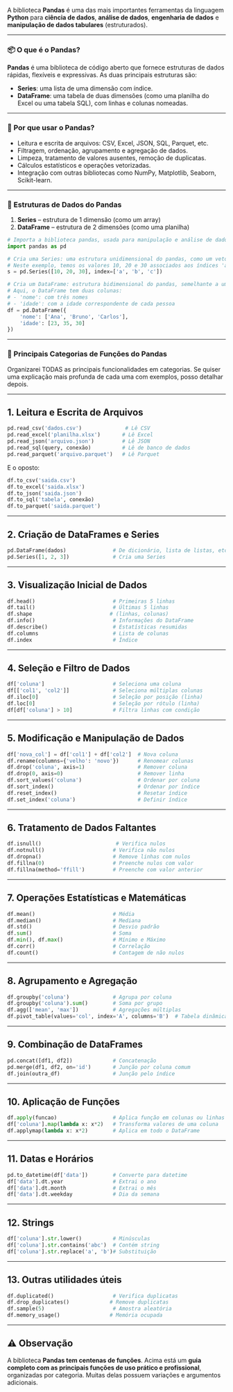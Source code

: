 A biblioteca **Pandas** é uma das mais importantes ferramentas da linguagem **Python** para **ciência de dados**, **análise de dados**, **engenharia de dados** e **manipulação de dados tabulares** (estruturados).

---

### 📦 O que é o Pandas?

**Pandas** é uma biblioteca de código aberto que fornece estruturas de dados rápidas, flexíveis e expressivas. As duas principais estruturas são:

* **Series**: uma lista de uma dimensão com índice.
* **DataFrame**: uma tabela de duas dimensões (como uma planilha do Excel ou uma tabela SQL), com linhas e colunas nomeadas.

---

### 🚀 Por que usar o Pandas?

* Leitura e escrita de arquivos: CSV, Excel, JSON, SQL, Parquet, etc.
* Filtragem, ordenação, agrupamento e agregação de dados.
* Limpeza, tratamento de valores ausentes, remoção de duplicatas.
* Cálculos estatísticos e operações vetorizadas.
* Integração com outras bibliotecas como NumPy, Matplotlib, Seaborn, Scikit-learn.

---

### 🧠 Estruturas de Dados do Pandas

1. **Series** – estrutura de 1 dimensão (como um array)
2. **DataFrame** – estrutura de 2 dimensões (como uma planilha)

```python
# Importa a biblioteca pandas, usada para manipulação e análise de dados em estruturas como Series e DataFrames
import pandas as pd

# Cria uma Series: uma estrutura unidimensional do pandas, como um vetor com índice
# Neste exemplo, temos os valores 10, 20 e 30 associados aos índices 'a', 'b' e 'c'
s = pd.Series([10, 20, 30], index=['a', 'b', 'c'])

# Cria um DataFrame: estrutura bidimensional do pandas, semelhante a uma tabela
# Aqui, o DataFrame tem duas colunas:
# - 'nome': com três nomes
# - 'idade': com a idade correspondente de cada pessoa
df = pd.DataFrame({
    'nome': ['Ana', 'Bruno', 'Carlos'],
    'idade': [23, 35, 30]
})
```

---

### 🔧 Principais Categorias de Funções do Pandas

Organizarei TODAS as principais funcionalidades em categorias. Se quiser uma explicação mais profunda de cada uma com exemplos, posso detalhar depois.

---

## 1. **Leitura e Escrita de Arquivos**

```python
pd.read_csv('dados.csv')              # Lê CSV
pd.read_excel('planilha.xlsx')       # Lê Excel
pd.read_json('arquivo.json')         # Lê JSON
pd.read_sql(query, conexão)          # Lê de banco de dados
pd.read_parquet('arquivo.parquet')   # Lê Parquet
```

E o oposto:

```python
df.to_csv('saida.csv')
df.to_excel('saida.xlsx')
df.to_json('saida.json')
df.to_sql('tabela', conexão)
df.to_parquet('saida.parquet')
```

---

## 2. **Criação de DataFrames e Series**

```python
pd.DataFrame(dados)               # De dicionário, lista de listas, etc.
pd.Series([1, 2, 3])              # Cria uma Series
```

---

## 3. **Visualização Inicial de Dados**

```python
df.head()                         # Primeiras 5 linhas
df.tail()                         # Últimas 5 linhas
df.shape                         # (linhas, colunas)
df.info()                         # Informações do DataFrame
df.describe()                     # Estatísticas resumidas
df.columns                        # Lista de colunas
df.index                          # Índice
```

---

## 4. **Seleção e Filtro de Dados**

```python
df['coluna']                      # Seleciona uma coluna
df[['col1', 'col2']]              # Seleciona múltiplas colunas
df.iloc[0]                        # Seleção por posição (linha)
df.loc[0]                         # Seleção por rótulo (linha)
df[df['coluna'] > 10]             # Filtra linhas com condição
```

---

## 5. **Modificação e Manipulação de Dados**

```python
df['nova_col'] = df['col1'] + df['col2']  # Nova coluna
df.rename(columns={'velho': 'novo'})      # Renomear colunas
df.drop('coluna', axis=1)                 # Remover coluna
df.drop(0, axis=0)                        # Remover linha
df.sort_values('coluna')                  # Ordenar por coluna
df.sort_index()                           # Ordenar por índice
df.reset_index()                          # Resetar índice
df.set_index('coluna')                    # Definir índice
```

---

## 6. **Tratamento de Dados Faltantes**

```python
df.isnull()                        # Verifica nulos
df.notnull()                      # Verifica não nulos
df.dropna()                       # Remove linhas com nulos
df.fillna(0)                      # Preenche nulos com valor
df.fillna(method='ffill')         # Preenche com valor anterior
```

---

## 7. **Operações Estatísticas e Matemáticas**

```python
df.mean()                         # Média
df.median()                       # Mediana
df.std()                          # Desvio padrão
df.sum()                          # Soma
df.min(), df.max()                # Mínimo e Máximo
df.corr()                         # Correlação
df.count()                        # Contagem de não nulos
```

---

## 8. **Agrupamento e Agregação**

```python
df.groupby('coluna')              # Agrupa por coluna
df.groupby('coluna').sum()        # Soma por grupo
df.agg(['mean', 'max'])           # Agregações múltiplas
df.pivot_table(values='col', index='A', columns='B')  # Tabela dinâmica
```

---

## 9. **Combinação de DataFrames**

```python
pd.concat([df1, df2])             # Concatenação
pd.merge(df1, df2, on='id')       # Junção por coluna comum
df.join(outra_df)                 # Junção pelo índice
```

---

## 10. **Aplicação de Funções**

```python
df.apply(funcao)                  # Aplica função em colunas ou linhas
df['coluna'].map(lambda x: x*2)   # Transforma valores de uma coluna
df.applymap(lambda x: x*2)        # Aplica em todo o DataFrame
```

---

## 11. **Datas e Horários**

```python
pd.to_datetime(df['data'])        # Converte para datetime
df['data'].dt.year                # Extrai o ano
df['data'].dt.month               # Extrai o mês
df['data'].dt.weekday             # Dia da semana
```

---

## 12. **Strings**

```python
df['coluna'].str.lower()          # Minúsculas
df['coluna'].str.contains('abc')  # Contém string
df['coluna'].str.replace('a', 'b')# Substituição
```

---

## 13. **Outras utilidades úteis**

```python
df.duplicated()                   # Verifica duplicatas
df.drop_duplicates()             # Remove duplicatas
df.sample(5)                      # Amostra aleatória
df.memory_usage()                # Memória ocupada
```

---

## ⚠️ Observação

A biblioteca **Pandas tem centenas de funções**. Acima está um **guia completo com as principais funções de uso prático e profissional**, organizadas por categoria. Muitas delas possuem variações e argumentos adicionais.
